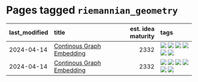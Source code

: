 # Pages tagged `riemannian_geometry`

|last_modified|title|est. idea maturity|tags
|:---|:---|---:|:---|
|2024-04-14|[Continous Graph Embedding](../semantic_space_geometry.md)|2332|[![](https://img.shields.io/badge/tag-differential_geometry-3c3258)](../tags/differential_geometry.md) [![](https://img.shields.io/badge/tag-experimental-fe4dc)](../tags/experimental.md) [![](https://img.shields.io/badge/tag-gnn-d47f6f)](../tags/gnn.md) [![](https://img.shields.io/badge/tag-ricci_tensor-913db)](../tags/ricci_tensor.md) [![](https://img.shields.io/badge/tag-riemannian_geometry-193ec4)](../tags/riemannian_geometry.md) [![](https://img.shields.io/badge/tag-topology-8b3cb7)](../tags/topology.md)|
|2024-04-14|[Continous Graph Embedding](../continuous_graph_embedding.md)|2332|[![](https://img.shields.io/badge/tag-differential_geometry-3c3258)](../tags/differential_geometry.md) [![](https://img.shields.io/badge/tag-experimental-fe4dc)](../tags/experimental.md) [![](https://img.shields.io/badge/tag-gnn-d47f6f)](../tags/gnn.md) [![](https://img.shields.io/badge/tag-ricci_tensor-913db)](../tags/ricci_tensor.md) [![](https://img.shields.io/badge/tag-riemannian_geometry-193ec4)](../tags/riemannian_geometry.md) [![](https://img.shields.io/badge/tag-topology-8b3cb7)](../tags/topology.md)|